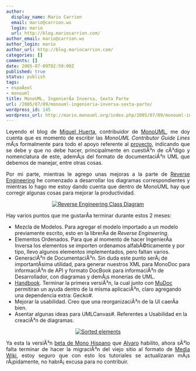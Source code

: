 ```yaml
---
author:
  display_name: Mario Carrion
  email: mario@carrion.ws
  login: mario
  url: http://blog.mariocarrion.com/
author_email: mario@carrion.ws
author_login: mario
author_url: http://blog.mariocarrion.com/
categories: []
comments: []
date: 2005-07-09T02:59:00Z
published: true
status: publish
tags:
- espaÃ±ol
- monouml
title: MonoUML, IngenierÃ­a Inversa, Sexta Parte
url: /2005/07/09/monouml-ingenieria-inversa-sexta-parte/
wordpress_id: 145
wordpress_url: http://mario.monouml.org/index.php/2005/07/09/monouml-ingenieria-inversa-sexta-parte/
---
```


<div style="clear:both;"></div>
<p align="justify">Leyendo el blog de <a href="http://hgmiguel.blogspot.com/2005/07/unos-cuantos-pensamientos.html">Miguel Huerta</a>, contribuidor de <a href="http://monouml.sourceforge.net">MonoUML</a>, me doy cuenta que es momento de escribir las <span style="font-style:italic;">MonoUML Contributor Guide Lines</span> mÃ¡s formalmente para todo el apoyo referente al <a href="http://monouml.sourceforge.net">proyecto</a>, indicando que se debe y que no debe hacer, principalmente en cuestiÃ³n de cÃ³digo y nomenclatura de este, ademÃ¡s del formato de documentaciÃ³n UML que debemos de manejar, entre otras cosas.</p>
<p align="justify">Por mi parte, mientras le agrego unas mejoras a la parte de <a href="http://forge.novell.com/modules/xfmod/svn/svnbrowse.php?uri=listing.php%3Frepname%3Dmonouml%26path%3D%252Ftrunk%252Fmonouml%252Fsrc%252FReverseEngineering%252F%26rev%3D0%26sc%3D0">Reverse Engineering</a> he comenzado a desarrollar los diagramas correspondientes y mientras lo hago me estoy dando cuenta que dentro de MonoUML hay que corregir algunas cosas para mejorar la productividad.</p>
<p align="center"><a href="http://photos22.flickr.com/24637308_3f7d58a7e8_o.png"><img src="http://photos22.flickr.com/24637308_3f7d58a7e8_m.jpg" border="0" alt="Reverse Engineering Class Diagram" title="Reverse Engineering Class Diagram"/></a></p>
<p align="justify">Hay varios puntos que me gustarÃ­a terminar durante estos 2 meses:</p>
<ul>
<li>Mezcla de Modelos. Para agregar el modelo importado a un modelo previamente escrito, esto en la librerÃ­a de <span style="font-style:italic;">Reverse Engineering</span>.</li>
<li>Elementos Ordenados. Para que al momento de hacer IngenierÃ­a Inversa los elementos se importen ordenamos alfabÃ©ticamente y por tipo, llevo algunos elementos implementados, pero faltan varios.</li>
<li>GeneraciÃ³n de DocumentaciÃ³n. Sin duda este punto serÃ¡ de importantÃ­sima utilidad, para generar nuestros XML para MonoDoc para informaciÃ³n de API y formato DocBook para informaciÃ³n de Desarrollador, con diagramas y demÃ¡s monerias de UML.</li>
<li><a href="http://monouml.sourceforge.net/docs/english">Handbook</a>. Terminar la primera versiÃ³n, la cual junto con <a href="http://jacob.blogsome.com/2005/06/05/primeras-imagenes-de-mudoc/">MuDoc</a> permitiran un ayuda dentro de la misma aplicaciÃ³n, claro agregando una dependencia extra: Gecko#.</li>
<li>Mejorar la usabilidad. Creo que una reorganizaciÃ³n de la UI caerÃ­a bien.</li>
<li>Asentar algunas ideas para UMLCanvas#. Referentes a Usabilidad en la creaciÃ³n de diagramas.</li>
</ul>
<p align="center">
<a href="http://photos23.flickr.com/24639171_ad7272d32d_o.png"><img src="http://photos23.flickr.com/24639171_ad7272d32d_m.jpg" border="0" alt="Sorted elements" title="Sorted elements"/></a></p>
<p align="justify">Ya esta la versiÃ³n <a href="http://beta.monohispano.org">beta de Mono Hispano</a> que <a href="http://acs.barrapunto.com/">Alvaro</a> habilito, ahora sÃ³lo falta terminar de hacer la migraciÃ³n del viejo sitio al formato de <a href="http://wikipedia.sourceforge.net/">Media Wiki</a>, estoy seguro que con esto los tutoriales se actualizaran mÃ¡s rÃ¡pidamente, no habrÃ¡ excusa para no contribuir.</p>
<div style="clear:both; padding-bottom: 0.25em;"></div>
